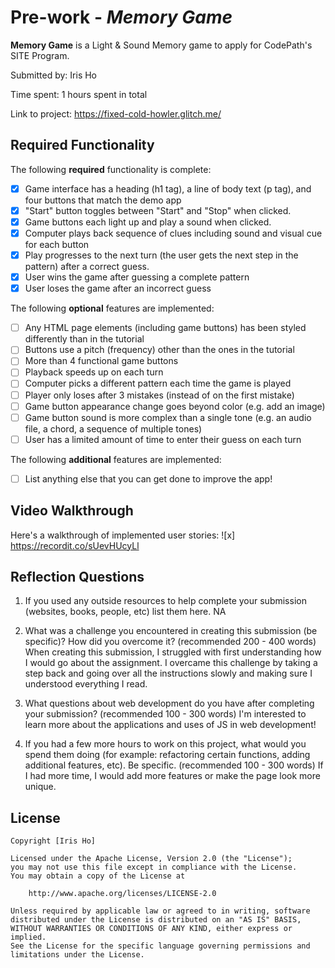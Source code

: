 # Pre-work - *Memory Game*

**Memory Game** is a Light & Sound Memory game to apply for CodePath's SITE Program. 

Submitted by: Iris Ho

Time spent: 1 hours spent in total

Link to project: https://fixed-cold-howler.glitch.me/

## Required Functionality

The following **required** functionality is complete:

* [x] Game interface has a heading (h1 tag), a line of body text (p tag), and four buttons that match the demo app
* [x] "Start" button toggles between "Start" and "Stop" when clicked. 
* [x] Game buttons each light up and play a sound when clicked. 
* [x] Computer plays back sequence of clues including sound and visual cue for each button
* [x] Play progresses to the next turn (the user gets the next step in the pattern) after a correct guess. 
* [x] User wins the game after guessing a complete pattern
* [x] User loses the game after an incorrect guess

The following **optional** features are implemented:

* [ ] Any HTML page elements (including game buttons) has been styled differently than in the tutorial
* [ ] Buttons use a pitch (frequency) other than the ones in the tutorial
* [ ] More than 4 functional game buttons
* [ ] Playback speeds up on each turn
* [ ] Computer picks a different pattern each time the game is played
* [ ] Player only loses after 3 mistakes (instead of on the first mistake)
* [ ] Game button appearance change goes beyond color (e.g. add an image)
* [ ] Game button sound is more complex than a single tone (e.g. an audio file, a chord, a sequence of multiple tones)
* [ ] User has a limited amount of time to enter their guess on each turn

The following **additional** features are implemented:

- [ ] List anything else that you can get done to improve the app!

## Video Walkthrough

Here's a walkthrough of implemented user stories:
![x] https://recordit.co/sUevHUcyLl


## Reflection Questions
1. If you used any outside resources to help complete your submission (websites, books, people, etc) list them here. 
    NA

2. What was a challenge you encountered in creating this submission (be specific)? How did you overcome it? (recommended 200 - 400 words) 
    When creating this submission, I struggled with first understanding how I would go about the assignment. I overcame this challenge by taking a step back and going over all the instructions slowly and making sure I understood everything I read. 

3. What questions about web development do you have after completing your submission? (recommended 100 - 300 words) 
    I'm interested to learn more about the applications and uses of JS in web development!

4. If you had a few more hours to work on this project, what would you spend them doing (for example: refactoring certain functions, adding additional features, etc). Be specific. (recommended 100 - 300 words) 
    If I had more time, I would add more features or make the page look more unique. 



## License

    Copyright [Iris Ho]

    Licensed under the Apache License, Version 2.0 (the "License");
    you may not use this file except in compliance with the License.
    You may obtain a copy of the License at

        http://www.apache.org/licenses/LICENSE-2.0

    Unless required by applicable law or agreed to in writing, software
    distributed under the License is distributed on an "AS IS" BASIS,
    WITHOUT WARRANTIES OR CONDITIONS OF ANY KIND, either express or implied.
    See the License for the specific language governing permissions and
    limitations under the License.
